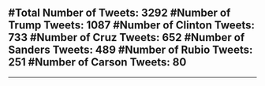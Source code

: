 #Total Number of Tweets: 3292 
#Number of Trump Tweets: 1087
#Number of Clinton Tweets: 733
#Number of Cruz Tweets: 652
#Number of Sanders Tweets: 489
#Number of Rubio Tweets: 251
#Number of Carson Tweets: 80
---
---
